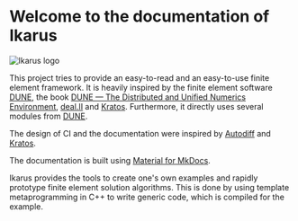 # Welcome to the documentation of Ikarus

![Ikarus logo](auxiliaryImages/BigLogo.png)

This project tries to provide an easy-to-read and an easy-to-use finite element framework.
It is heavily inspired by the finite element software [DUNE](https://dune-project.org/), the book [DUNE — The Distributed and Unified
Numerics Environment](https://www.springer.com/gp/book/9783030597016),
[deal.II](https://www.dealii.org/) and [Kratos](https://github.com/KratosMultiphysics/Kratos).
Furthermore, it directly uses several modules from [DUNE](https://dune-project.org/).

The design of CI and the documentation were inspired by [Autodiff](https://autodiff.github.io/)  and [Kratos](https://github.com/KratosMultiphysics/Kratos).

The documentation is built using [Material for MkDocs](https://squidfunk.github.io/mkdocs-material/).

Ikarus provides the tools to create one's own examples and rapidly prototype finite element solution algorithms.
This is done by using template metaprogramming in C++ to write generic code, which is compiled for the example.
